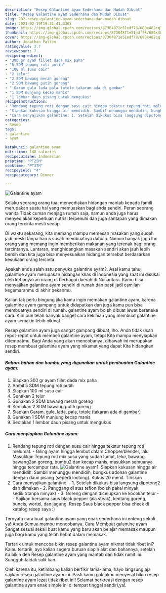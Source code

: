 ```yaml
---
description: "Resep Galantine ayam Sederhana dan Mudah Dibuat"
title: "Resep Galantine ayam Sederhana dan Mudah Dibuat"
slug: 282-resep-galantine-ayam-sederhana-dan-mudah-dibuat
date: 2021-02-19T19:31:41.336Z
image: https://img-global.cpcdn.com/recipes/87304871e51edf78/680x482cq70/galantine-ayam-foto-resep-utama.jpg
thumbnail: https://img-global.cpcdn.com/recipes/87304871e51edf78/680x482cq70/galantine-ayam-foto-resep-utama.jpg
cover: https://img-global.cpcdn.com/recipes/87304871e51edf78/680x482cq70/galantine-ayam-foto-resep-utama.jpg
author: Jonathan Patton
ratingvalue: 3.7
reviewcount: 7
recipeingredient:
- "300 gr ayam fillet dada mix paha"
- "5 SDM tepung roti putih"
- "100 ml susu cair"
- "2 telur"
- "2 SDM bawang merah goreng"
- "2 SDM bawang putih goreng"
- " Garam gula lada pala totole takaran ada di gambar"
- "1 SDM munjung kecap manis"
- "1 lembar daun pisang untuk mengukus"
recipeinstructions:
- "Rendang tepung roti dengan susu cair hingga tekstur tepung roti melumat. Giling ayam hingga lembut dalam Chopper/blender, lalu Masukkan Tepung roti mix susu yang sudah lumat, telur, bawang bawang2an goreng, bumbu2 dan kecap manis, masukkan semuanya hingga tercampur rata."
- "Siapkan kukusan hingga air mendidih. Sambil menunggu mendidih, bungkus adonan galantine dengan daun pisang (seperti lontong). Kukus 20 menit. Tiriskan"
- "Cara menyajikan galantine: 1. Setelah dikukus bisa langsung dipotong2 dan dimakan 2. Panggang di atas teflon (boleh pakai minyak sedikit/tanpa minyak) 3. Goreng dengan dicelupkan ke kocokan telur  Sajikan bersama saus black pepper (ala steak), kentang goreng, buncis, wortel, dan jagung. Resep Saus black pepper bisa check di katalog resep saya :)"
categories:
- Resep
tags:
- galantine
- ayam

katakunci: galantine ayam 
nutrition: 148 calories
recipecuisine: Indonesian
preptime: "PT25M"
cooktime: "PT37M"
recipeyield: "4"
recipecategory: Dinner

---
```



![Galantine ayam](https://img-global.cpcdn.com/recipes/87304871e51edf78/680x482cq70/galantine-ayam-foto-resep-utama.jpg)

Selaku seorang orang tua, menyediakan hidangan mantab kepada famili merupakan suatu hal yang memuaskan bagi anda sendiri. Peran seorang  wanita Tidak cuman menjaga rumah saja, namun anda juga harus menyediakan keperluan nutrisi terpenuhi dan juga santapan yang dimakan orang tercinta mesti sedap.

Di waktu  sekarang, kita memang mampu memesan masakan yang sudah jadi meski tanpa harus susah membuatnya dahulu. Namun banyak juga lho orang yang memang ingin memberikan makanan yang terenak bagi orang tercintanya. Lantaran, menghidangkan masakan sendiri akan jauh lebih bersih dan kita juga bisa menyesuaikan hidangan tersebut berdasarkan kesukaan orang tercinta. 



Apakah anda salah satu penyuka galantine ayam?. Asal kamu tahu, galantine ayam merupakan hidangan khas di Indonesia yang saat ini disukai oleh kebanyakan orang di berbagai daerah di Nusantara. Kamu bisa menyajikan galantine ayam sendiri di rumah dan pasti jadi camilan kegemaranmu di akhir pekanmu.

Kalian tak perlu bingung jika kamu ingin memakan galantine ayam, karena galantine ayam gampang untuk didapatkan dan juga kamu pun bisa membuatnya sendiri di rumah. galantine ayam boleh dibuat lewat beraneka cara. Kini pun telah banyak banget cara kekinian yang membuat galantine ayam semakin lebih nikmat.

Resep galantine ayam juga sangat gampang dibuat, lho. Anda tidak usah repot-repot untuk membeli galantine ayam, tetapi Kita mampu menyiapkan ditempatmu. Bagi Anda yang akan mencobanya, dibawah ini merupakan resep membuat galantine ayam yang nikamat yang dapat Kita hidangkan sendiri.

<!--inarticleads1-->

##### Bahan-bahan dan bumbu yang digunakan untuk pembuatan Galantine ayam:

1. Siapkan 300 gr ayam fillet dada mix paha
1. Ambil 5 SDM tepung roti putih
1. Siapkan 100 ml susu cair
1. Gunakan 2 telur
1. Gunakan 2 SDM bawang merah goreng
1. Sediakan 2 SDM bawang putih goreng
1. Siapkan  Garam, gula, lada, pala, totole (takaran ada di gambar)
1. Gunakan 1 SDM munjung kecap manis
1. Sediakan 1 lembar daun pisang untuk mengukus




<!--inarticleads2-->

##### Cara menyiapkan Galantine ayam:

1. Rendang tepung roti dengan susu cair hingga tekstur tepung roti melumat. - Giling ayam hingga lembut dalam Chopper/blender, lalu Masukkan Tepung roti mix susu yang sudah lumat, telur, bawang bawang2an goreng, bumbu2 dan kecap manis, masukkan semuanya hingga tercampur rata.
<img src="https://img-global.cpcdn.com/steps/143e7570d1ece820/160x128cq70/galantine-ayam-langkah-memasak-1-foto.jpg" alt="Galantine ayam">1. Siapkan kukusan hingga air mendidih. Sambil menunggu mendidih, bungkus adonan galantine dengan daun pisang (seperti lontong). Kukus 20 menit. Tiriskan
1. Cara menyajikan galantine: - 1. Setelah dikukus bisa langsung dipotong2 dan dimakan - 2. Panggang di atas teflon (boleh pakai minyak sedikit/tanpa minyak) - 3. Goreng dengan dicelupkan ke kocokan telur -  - Sajikan bersama saus black pepper (ala steak), kentang goreng, buncis, wortel, dan jagung. Resep Saus black pepper bisa check di katalog resep saya :)




Ternyata cara buat galantine ayam yang enak sederhana ini enteng sekali ya! Anda Semua mampu mencobanya. Cara Membuat galantine ayam Sangat sesuai sekali buat kamu yang baru akan belajar memasak maupun juga bagi kamu yang telah hebat dalam memasak.

Tertarik untuk mencoba bikin resep galantine ayam nikmat tidak ribet ini? Kalau tertarik, ayo kalian segera buruan siapin alat dan bahannya, setelah itu bikin deh Resep galantine ayam yang mantab dan tidak rumit ini. Sungguh taidak sulit kan. 

Oleh karena itu, ketimbang kalian berfikir lama-lama, hayo langsung aja sajikan resep galantine ayam ini. Pasti kamu gak akan menyesal bikin resep galantine ayam lezat tidak ribet ini! Selamat berkreasi dengan resep galantine ayam enak simple ini di tempat tinggal sendiri,ya!.

